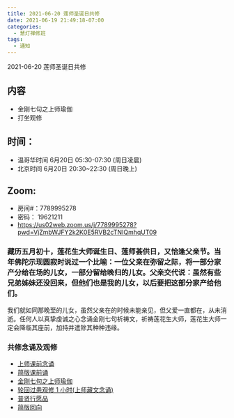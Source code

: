 ```yaml
---
title: 2021-06-20 莲师圣诞日共修
date: 2021-06-19 21:49:18-07:00
categories:
  - 慧灯禅修班
tags:
  - 通知
---
```

2021-06-20 莲师圣诞日共修

## 内容

- 金刚七句之上师瑜伽
- 打坐观修 

## 时间：
- 温哥华时间 6月20日 05:30-07:30 (周日凌晨)
- 北京时间  6月20日 20:30~22:30 (周日晚上)

## Zoom: 
- 房间#：7789995278 
- 密码： 19621211
- <https://us02web.zoom.us/j/7789995278?pwd=VjZmbWJFY2k2K0E5RVB2cTNIQmhqUT09>

### 藏历五月初十，莲花生大师诞生日、莲师荟供日，又恰逢父亲节。当年佛陀示现圆寂时说过一个比喻：一位父亲在弥留之际，将一部分家产分给在场的儿女，一部分留给晚归的儿女。父亲交代说：虽然有些兄弟姊妹还没回来，但他们也是我的儿女，以后要把这部分家产给他们。
我们就如同那晚至的儿女，虽然父亲在的时候未能亲见，但父爱一直都在，从未消逝。任何人以真挚虔诚之心念诵金刚七句祈祷文，祈祷莲花生大师，莲花生大师一定会降临其座前，加持并遣除其种种违缘。

### 共修念诵及观修

* [上师课前念诵](https://www.youtube.com/watch?v=9W72v0aoYVY)
* [简版课前诵](https://www.youtube.com/watch?v=v4kUMsPd0_k&feature=youtu.be)
* [金刚七句之上师瑜伽](https://www.youtube.com/watch?v=TQtRvWDTdiU&list=PL7aUyQTIJqAgxQZbNFv3LVeFKdW4vKoUi)
* [轮回过患观修 1 小时(上师藏文念诵)](https://www.youtube.com/watch?v=HLJPb3uUsYU&list=PL7aUyQTIJqAjS5nIe9yN7iRuTth5Xgbhf)
* [普贤行愿品](https://www.youtube.com/watch?v=oyRHW2CowPc)
* [简版回向](https://youtu.be/S9ACJ53D4hs)
